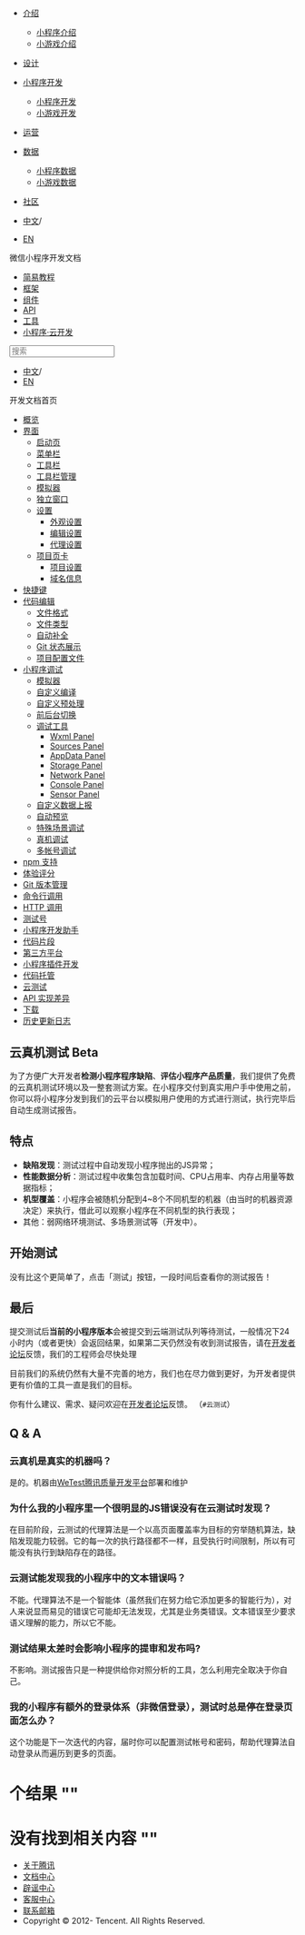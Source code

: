 <div class="book with-summary">

<div class="head">

<div class="head_box">

# [](javascript:; "_('微信公众平台 小程序')")

<div class="header_ctrls">

*   [介绍](javascript:;)
    *   [小程序介绍](https://developers.weixin.qq.com/miniprogram/introduction/index.html?t=18110517)
    *   [小游戏介绍](https://developers.weixin.qq.com/minigame/introduction/index.html?t=18110517)
*   [设计](https://developers.weixin.qq.com/miniprogram/design/index.html?t=18110517)
*   [小程序开发](javascript:;)
    *   [小程序开发](https://developers.weixin.qq.com/miniprogram/dev/index.html?t=18110517)
    *   [小游戏开发](https://developers.weixin.qq.com/minigame/dev/index.html?t=18110517)
*   [运营](https://developers.weixin.qq.com/miniprogram/product/index.html?t=18110517)
*   [数据](javascript:;)
    *   [小程序数据](https://developers.weixin.qq.com/miniprogram/analysis/index.html?t=18110517)
    *   [小游戏数据](https://developers.weixin.qq.com/minigame/analysis/index.html?t=18110517)
*   [社区](https://developers.weixin.qq.com/)

*   [中文](https://developers.weixin.qq.com/miniprogram/dev/devtools/monkey-test.html?t=18110517)<span class="split-line">/</span>
*   [EN](https://developers.weixin.qq.com/miniprogram/en/dev/devtools/monkey-test.html?t=18110517)

</div>

</div>

</div>

<div class="sub_nav_box">

<div class="sub_nav_inner">

<div class="book-summary-opr" id="js-book-summary-opr"><a class="book-summary-btn"></a></div>

<div class="top_sub_nav">

<div class="top_title_wap"><span class="icon_title icon_dev"></span>

微信小程序开发文档

</div>

*   [简易教程](../)
*   [框架](../framework/MINA.html)
*   [组件](../component/)
*   [API](../api/)
*   [工具](./devtools.html)
*   [小程序·云开发](../wxcloud/basis/getting-started.html)

</div>

<div id="book-search-input" role="search">

<form><label for="search-input" class="search-icon" id="js-search-icon"></label><input type="text" id="search-input" name="search-input" placeholder="搜索"> </form>

</div>

*   [中文](https://developers.weixin.qq.com/miniprogram/dev/devtools/monkey-test.html?t=18110517)<span class="split-line">/</span>
*   [EN](https://developers.weixin.qq.com/miniprogram/en/dev/devtools/monkey-test.html?t=18110517)

</div>

</div>

<div class="book-summary">

<div class="book-summary-home" id="js-summary-home"><a><span class="icon_home_s icon_dev"></span><span class="s_title_2">开发文档首页</span></a></div>

<nav role="navigation">

*   [概览](./devtools.html)
*   [界面](./page.html)
    *   [启动页](./page.html#启动页)
    *   [菜单栏](./page.html#菜单栏)
    *   [工具栏](./page.html#工具栏)
    *   [工具栏管理](./page.html#工具栏管理)
    *   [模拟器](./page.html#模拟器)
    *   [独立窗口](./page.html#独立窗口)
    *   [设置](./settings.html)
        *   [外观设置](./settings.html#外观设置)
        *   [编辑设置](./settings.html#编辑设置)
        *   [代理设置](./settings.html#代理设置)
    *   [项目页卡](./project.html)
        *   [项目设置](./project.html#项目设置)
        *   [域名信息](./project.html#域名信息)
*   [快捷键](./shortcut.html)
*   [代码编辑](./edit.html)
    *   [文件格式](./edit.html#文件格式)
    *   [文件类型](./edit.html#文件支持)
    *   [自动补全](./edit.html#自动补全)
    *   [Git 状态展示](./edit.html#git-状态展示)
    *   [项目配置文件](./projectconfig.html)
*   [小程序调试](./debug.html)
    *   [模拟器](./debug.html#模拟器)
    *   [自定义编译](./debug.html#自定义编译)
    *   [自定义预处理](./debug.html#自定义预处理)
    *   [前后台切换](./debug.html#前后台切换)
    *   [调试工具](./debug.html#调试工具)
        *   [Wxml Panel](./debug.html#wxml-panel)
        *   [Sources Panel](./debug.html#sources-panel)
        *   [AppData Panel](./debug.html#appdata-panel)
        *   [Storage Panel](./debug.html#storage-panel)
        *   [Network Panel](./debug.html#network-panel)
        *   [Console Panel](./debug.html#console-panel)
        *   [Sensor Panel](./debug.html#sensor-panel)
    *   [自定义数据上报](./debug.html#自定义数据上报)
    *   [自动预览](./debug.html#自动预览)
    *   [特殊场景调试](./different.html)
    *   [真机调试](./remote-debug.html)
    *   [多帐号调试](./multiaccount.html)
*   [npm 支持](./npm.html)
*   [体验评分](./audits.html)
*   [Git 版本管理](./git.html)
*   [命令行调用](./cli.html)
*   [HTTP 调用](./http.html)
*   [测试号](./sandbox.html)
*   [小程序开发助手](./mydev.html)
*   [代码片段](./minicode.html)
*   [第三方平台](./ext.html)
*   [小程序插件开发](./plugin.html)
*   [代码托管](../qcloud/tgit.html)
*   [云测试](./monkey-test.html)
*   [API 实现差异](./notsupport.html)
*   [下载](./download.html)
*   [历史更新日志](./uplog.html)

</nav>

</div>

<div class="book-body">

<div class="body-inner">

<div class="page-wrapper" tabindex="-1" role="main">

<div class="page-inner">

<div id="book-search-results">

<div class="search-noresults">

<section class="normal markdown-section">

# 云真机测试 Beta

为了方便广大开发者**检测小程序程序缺陷**、**评估小程序产品质量**，我们提供了免费的云真机测试环境以及一整套测试方案。在小程序交付到真实用户手中使用之前，你可以将小程序分发到我们的云平台以模拟用户使用的方式进行测试，执行完毕后自动生成测试报告。

## 特点

*   **缺陷发现**：测试过程中自动发现小程序抛出的JS异常；
*   **性能数据分析**：测试过程中收集包含加载时间、CPU占用率、内存占用量等数据指标；
*   **机型覆盖**：小程序会被随机分配到4~8个不同机型的机器（由当时的机器资源决定）来执行，借此可以观察小程序在不同机型的执行表现；
*   其他：弱网络环境测试、多场景测试等（开发中）。

## 开始测试

没有比这个更简单了，点击「测试」按钮，一段时间后查看你的测试报告！

## 最后

提交测试后**当前的小程序版本**会被提交到云端测试队列等待测试，一般情况下24小时内（或者更快）会返回结果，如果第二天仍然没有收到测试报告，请在[开发者论坛](https://developers.weixin.qq.com/)反馈，我们的工程师会尽快处理

目前我们的系统仍然有大量不完善的地方，我们也在尽力做到更好，为开发者提供更有价值的工具一直是我们的目标。

你有什么建议、需求、疑问欢迎在[开发者论坛](https://developers.weixin.qq.com/)反馈。 （`#云测试`）

## Q & A

### 云真机是真实的机器吗？

是的。机器由[WeTest腾讯质量开发平台](http://wetest.qq.com/)部署和维护

### 为什么我的小程序里一个很明显的JS错误没有在云测试时发现？

在目前阶段，云测试的代理算法是一个以高页面覆盖率为目标的穷举随机算法，缺陷发现能力较弱。它的每一次的执行路径都不一样，且受执行时间限制，所以有可能没有执行到缺陷存在的路径。

### 云测试能发现我的小程序中的文本错误吗？

不能。代理算法不是一个智能体（虽然我们在努力给它添加更多的智能行为），对人来说显而易见的错误它可能却无法发现，尤其是业务类错误。文本错误至少要求语义理解的能力，所以它不能。

### 测试结果太差时会影响小程序的提审和发布吗?

不影响。测试报告只是一种提供给你对照分析的工具，怎么利用完全取决于你自己。

### 我的小程序有额外的登录体系（非微信登录），测试时总是停在登录页面怎么办？

这个功能是下一次迭代的内容，届时你可以配置测试帐号和密码，帮助代理算法自动登录从而遍历到更多的页面。

</section>

</div>

<div class="search-results">

<div class="has-results">

# <span class="search-results-count"></span>个结果 "<span class="search-query"></span>"

</div>

<div class="no-results">

# 没有找到相关内容 "<span class="search-query"></span>"

</div>

</div>

</div>

</div>

</div>

<div class="foot" id="footer">

*   [关于腾讯](https://www.tencent.com/)
*   [文档中心](https://developers.weixin.qq.com/miniprogram/introduction/index.html)
*   [辟谣中心](https://mp.weixin.qq.com/cgi-bin/opshowpage?action=dispelinfo)
*   [客服中心](https://kf.qq.com/product/wx_xcx.html)
*   [联系邮箱](mailto:weixinmp@qq.com)
*   Copyright © 2012-<span id="s_copyright_year"></span> Tencent. All Rights Reserved.

</div>

</div>

[](../qcloud/tgit.html)[](./notsupport.html)</div>

</div>